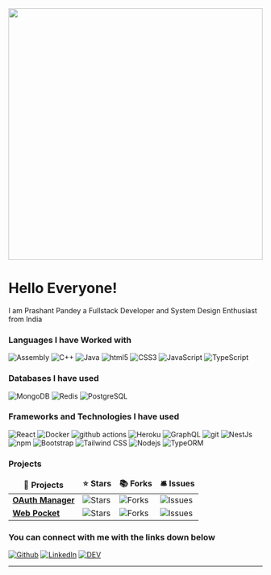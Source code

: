 <!--
**b2pacific/b2pacific** is a ✨ _special_ ✨ repository because its `README.md` (this file) appears on your GitHub profile.

Here are some ideas to get you started:

- 🔭 I’m currently working on ...
- 🌱 I’m currently learning ...
- 👯 I’m looking to collaborate on ...
- 🤔 I’m looking for help with ...
- 💬 Ask me about ...
- 📫 How to reach me: ...
- 😄 Pronouns: ...
- ⚡ Fun fact: ...
-->

<!-- ![Alt Text](https://media.tenor.com/images/5ee4bcfdaaaef2c41f755a986c3b5c2f/tenor.gif) -->

<img src="https://media.tenor.com/images/311230239f9f4a1a34cd901606e153ce/tenor.gif" width="100%" height="500" />

<h1>Hello Everyone!</h1>

<p>I am Prashant Pandey a Fullstack Developer and System Design Enthusiast from India</p>
<h3>Languages I have Worked with</h3>
<p>
<img alt="Assembly" src="https://img.shields.io/badge/-Assembly Language-0a0a0a?style=flat-square&logo=assembly&logoColor=white" />
<img alt="C++" src="https://img.shields.io/badge/-C++-00599c?style=flat-square&logo=c++&logoColor=white" />
<img alt="Java" src="https://img.shields.io/badge/-Java-007396?style=flat-square&logo=java&logoColor=white" />
<img alt="html5" src="https://img.shields.io/badge/-HTML5-E34F26?style=flat-square&logo=html5&logoColor=white" />
<img alt="CSS3" src="https://img.shields.io/badge/-CSS3-264de4?style=flat-square&logo=css3&logoColor=white" />
<img alt="JavaScript" src="https://img.shields.io/badge/-JavaScript-f7df1e?style=flat-square&logo=javascript&logoColor=white" />
<img alt="TypeScript" src="https://img.shields.io/badge/-TypeScript-007ACC?style=flat-square&logo=typescript&logoColor=white" />
</p>
<h3>Databases I have used</h3>
<p> 
<img alt="MongoDB" src="https://img.shields.io/badge/-MongoDB-13aa52?style=flat-square&logo=mongodb&logoColor=white" />
<img alt="Redis" src="https://img.shields.io/badge/-Redis-dc382d?style=flat-square&logo=redis&logoColor=white" />
<img alt="PostgreSQL" src="https://img.shields.io/badge/-PostgreSQL-31648c?style=flat-square&logo=postgresql&logoColor=white" />
</p>
<h3>Frameworks and Technologies I have used</h3>
<p>
<img alt="React" src="https://img.shields.io/badge/-React-45b8d8?style=flat-square&logo=react&logoColor=white" />
<img alt="Docker" src="https://img.shields.io/badge/-Docker-46a2f1?style=flat-square&logo=docker&logoColor=white" />
<img alt="github actions" src="https://img.shields.io/badge/-Github_Actions-2088FF?style=flat-square&logo=github-actions&logoColor=white" />
<img alt="Heroku" src="https://img.shields.io/badge/-Heroku-430098?style=flat-square&logo=heroku&logoColor=white" />
<img alt="GraphQL" src="https://img.shields.io/badge/-GraphQL-E10098?style=flat-square&logo=graphql&logoColor=white" />
<img alt="git" src="https://img.shields.io/badge/-Git-F05032?style=flat-square&logo=git&logoColor=white" />
<img alt="NestJs" src="https://img.shields.io/badge/-NestJs-ea2845?style=flat-square&logo=nestjs&logoColor=white" />
<img alt="npm" src="https://img.shields.io/badge/-NPM-CB3837?style=flat-square&logo=npm&logoColor=white" />
<img alt="Bootstrap" src="https://img.shields.io/badge/-Bootstrap-7952b3?style=flat-square&logo=bootstrap&logoColor=white" />
<img alt="Tailwind CSS" src="https://img.shields.io/badge/-Tailwind CSS-38b2ac?style=flat-square&logo=tailwind css&logoColor=white" />
<img alt="Nodejs" src="https://img.shields.io/badge/-Nodejs-43853d?style=flat-square&logo=Node.js&logoColor=white" />
<img alt="TypeORM" src="https://img.shields.io/badge/-typeorm-ef4124?style=flat-square&logo=typeORM&logoColor=white" />
</p>
<h3>Projects</h3>
<table>
  <thead align="center">
    <tr border: none;>
      <td><b>🎁 Projects</b></td>
      <td><b>⭐ Stars</b></td>
      <td><b>📚 Forks</b></td>
      <td><b>🛎 Issues</b></td>
    </tr>
  </thead>
  <tbody>
    <tr>
      <td><a href="https://github.com/b2pacific/OAuth_Manager"><b>OAuth Manager</b></a></td>
      <td><img alt="Stars" src="https://img.shields.io/github/stars/b2pacific/OAuth_Manager?style=flat-square&labelColor=343b41"/></td>
      <td><img alt="Forks" src="https://img.shields.io/github/forks/b2pacific/OAuth_Manager?style=flat-square&labelColor=343b41"/></td>
      <td><img alt="Issues" src="https://img.shields.io/github/issues/b2pacific/OAuth_Manager?style=flat-square&labelColor=343b41"/></td>
    </tr>
	  <tr>
      <td><a href="https://github.com/b2pacific/WebPocket"><b>Web Pocket</b></a></td>
      <td><img alt="Stars" src="https://img.shields.io/github/stars/b2pacific/WebPocket?style=flat-square&labelColor=343b41"/></td>
      <td><img alt="Forks" src="https://img.shields.io/github/forks/b2pacific/WebPocket?style=flat-square&labelColor=343b41"/></td>
      <td><img alt="Issues" src="https://img.shields.io/github/issues/b2pacific/WebPocket?style=flat-square&labelColor=343b41"/></td>
    </tr>
  </tbody>
</table>

<h3>You can connect with me with the links down below</h3>
<p><a href="https://github.com/b2pacific" target="_blank"><img alt="Github" src="https://img.shields.io/badge/GitHub-%2312100E.svg?&style=for-the-badge&logo=Github&logoColor=white" /></a> <a href="https://www.linkedin.com/in/prashant-pandey-3545aa1ab/" target="_blank"><img alt="LinkedIn" src="https://img.shields.io/badge/linkedin-%230077B5.svg?&style=for-the-badge&logo=linkedin&logoColor=white" /></a> <a href="https://dev.to/b2pacific" target="_blank"><img alt="DEV" src="https://img.shields.io/badge/DEV-0A0A0A.svg?&style=for-the-badge&logo=dev.to&logoColor=white" /></a> 
</p>

---
